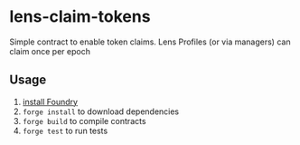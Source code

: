 # lens-claim-tokens

Simple contract to enable token claims. Lens Profiles (or via managers) can claim once per epoch

## Usage

1. [install Foundry](https://book.getfoundry.sh/getting-started/installation.html)
2. `forge install` to download dependencies
3. `forge build` to compile contracts
4. `forge test` to run tests